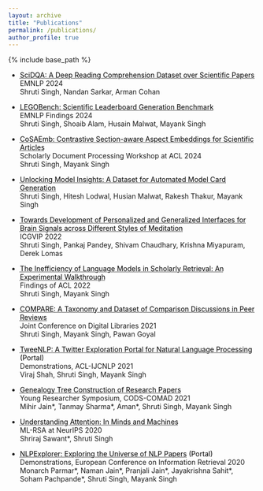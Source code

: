 ```yaml
---
layout: archive
title: "Publications"
permalink: /publications/
author_profile: true
---
```



{% include base_path %}



* <a href="https://arxiv.org/abs/2411.05338" target="_blank" rel="noopener noreferrer" style="color: black; text-decoration: underline;text-decoration-style: dotted;">SciDQA: A Deep Reading Comprehension Dataset over Scientific Papers</a>  
EMNLP 2024  
Shruti Singh, Nandan Sarkar, Arman Cohan  


* <a href="https://arxiv.org/abs/2401.06233" target="_blank" rel="noopener noreferrer" style="color: black; text-decoration: underline;text-decoration-style: dotted;">LEGOBench: Scientific Leaderboard Generation Benchmark</a>  
EMNLP Findings 2024  
Shruti Singh, Shoaib Alam, Husain Malwat, Mayank Singh  


* <a href="https://aclanthology.org/2024.sdp-1.27/" target="_blank" rel="noopener noreferrer" style="color: black; text-decoration: underline;text-decoration-style: dotted;">CoSAEmb: Contrastive Section-aware Aspect Embeddings for Scientific Articles</a>  
Scholarly Document Processing Workshop at ACL 2024  
Shruti Singh, Mayank Singh  


* <a href="https://arxiv.org/pdf/2309.12616" target="_blank" rel="noopener noreferrer" style="color: black; text-decoration: underline;text-decoration-style: dotted;">Unlocking Model Insights: A Dataset for Automated Model Card Generation</a>    
Shruti Singh, Hitesh Lodwal, Husian Malwat, Rakesh Thakur, Mayank Singh  


* <a href="https://dl.acm.org/doi/10.1145/3571600.3571656" target="_blank" rel="noopener noreferrer" style="color: black; text-decoration: underline;text-decoration-style: dotted;">Towards Development of Personalized and Generalized Interfaces for Brain Signals across Different Styles of Meditation</a>  
ICGVIP 2022  
Shruti Singh, Pankaj Pandey, Shivam Chaudhary, Krishna Miyapuram, Derek Lomas


* <a href="https://aclanthology.org/2022.findings-acl.249/" target="_blank" rel="noopener noreferrer" style="color: black; text-decoration: underline;text-decoration-style: dotted;">The Inefficiency of Language Models in Scholarly Retrieval: An Experimental Walkthrough</a>  
Findings of ACL 2022  
Shruti Singh, Mayank Singh  


* <a href="https://ieeexplore.ieee.org/document/9651878" target="_blank" rel="noopener noreferrer" style="color: black; text-decoration: underline;text-decoration-style: dotted;">COMPARE: A Taxonomy and Dataset of Comparison Discussions in Peer Reviews</a>  
Joint Conference on Digital Libraries 2021  
Shruti Singh, Mayank Singh, Pawan Goyal  


* <a href="https://aclanthology.org/2021.acl-demo.32/" target="_blank" rel="noopener noreferrer" style="color: black; text-decoration: underline;text-decoration-style: dotted;">TweeNLP: A Twitter Exploration Portal for Natural Language Processing</a>  <a href="http://lingo.iitgn.ac.in:5001/twitter/ACL2021" target="_blank" rel="noopener noreferrer" style="color: black; text-decoration: none;">(Portal)</a>  
Demonstrations, ACL-IJCNLP 2021  
Viraj Shah, Shruti Singh, Mayank Singh  


* <a href="https://dl.acm.org/doi/abs/10.1145/3430984.3431056" target="_blank" rel="noopener noreferrer" style="color: black; text-decoration: underline;text-decoration-style: dotted;">Genealogy Tree Construction of Research Papers</a>  
Young Researcher Symposium, CODS-COMAD 2021   
Mihir Jain\*, Tanmay Sharma\*, Aman\*, Shruti Singh, Mayank Singh  


* <a href="https://ml-retrospectives.github.io/neurips2020/camera_ready/28.pdf" target="_blank" rel="noopener noreferrer" style="color: black; text-decoration: underline;text-decoration-style: dotted;">Understanding Attention: In Minds and Machines</a>  
ML-RSA at NeurIPS 2020   
Shriraj Sawant\*, Shruti Singh  


* <a href="https://link.springer.com/chapter/10.1007/978-3-030-45442-5_61" target="_blank" rel="noopener noreferrer" style="color: black; text-decoration: underline;text-decoration-style: dotted;">NLPExplorer: Exploring the Universe of NLP Papers</a>  <a href="http://lingo.iitgn.ac.in:5001/" target="_blank" rel="noopener noreferrer" style="color: black; text-decoration: none;">(Portal)</a>  
Demonstrations, European Conference on Information Retrieval 2020   
Monarch Parmar\*, Naman Jain\*, Pranjali Jain\*, Jayakrishna Sahit\*, Soham Pachpande\*, Shruti Singh, Mayank Singh